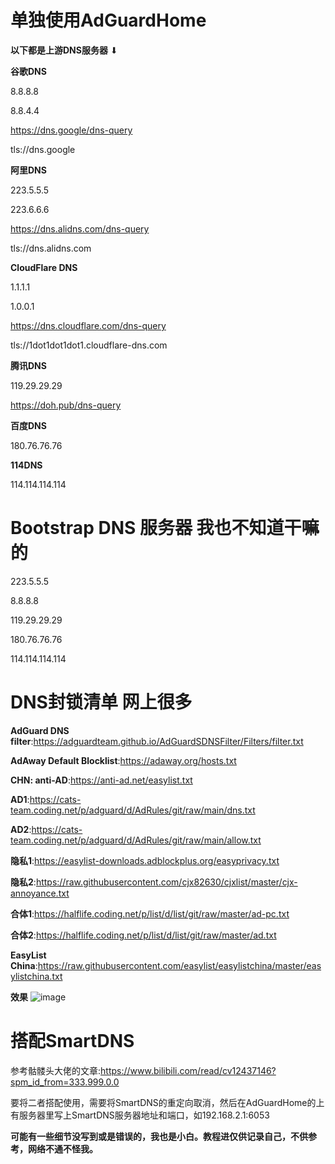 # 单独使用AdGuardHome
**以下都是上游DNS服务器**
⬇

**谷歌DNS**

8.8.8.8

8.8.4.4

https://dns.google/dns-query

tls://dns.google

**阿里DNS**

223.5.5.5

223.6.6.6

https://dns.alidns.com/dns-query

tls://dns.alidns.com

**CloudFlare DNS**

1.1.1.1

1.0.0.1

https://dns.cloudflare.com/dns-query

tls://1dot1dot1dot1.cloudflare-dns.com

**腾讯DNS**

119.29.29.29

https://doh.pub/dns-query

**百度DNS**

180.76.76.76

**114DNS**

114.114.114.114

# Bootstrap DNS 服务器 我也不知道干嘛的

223.5.5.5

8.8.8.8

119.29.29.29

180.76.76.76

114.114.114.114

# DNS封锁清单 网上很多
**AdGuard DNS filter**:https://adguardteam.github.io/AdGuardSDNSFilter/Filters/filter.txt 

**AdAway Default Blocklist**:https://adaway.org/hosts.txt 

**CHN: anti-AD**:https://anti-ad.net/easylist.txt

**AD1**:https://cats-team.coding.net/p/adguard/d/AdRules/git/raw/main/dns.txt 

**AD2**:https://cats-team.coding.net/p/adguard/d/AdRules/git/raw/main/allow.txt

**隐私1**:https://easylist-downloads.adblockplus.org/easyprivacy.txt

**隐私2**:https://raw.githubusercontent.com/cjx82630/cjxlist/master/cjx-annoyance.txt

**合体1**:https://halflife.coding.net/p/list/d/list/git/raw/master/ad-pc.txt

**合体2**:https://halflife.coding.net/p/list/d/list/git/raw/master/ad.txt

**EasyList China**:https://raw.githubusercontent.com/easylist/easylistchina/master/easylistchina.txt

**效果**
![image](https://user-images.githubusercontent.com/33445700/155882746-7768d612-e2bd-4128-8c3f-14827d7fa4d1.png)


# 搭配SmartDNS
参考骷髅头大佬的文章:https://www.bilibili.com/read/cv12437146?spm_id_from=333.999.0.0

要将二者搭配使用，需要将SmartDNS的重定向取消，然后在AdGuardHome的上有服务器里写上SmartDNS服务器地址和端口，如192.168.2.1:6053

**可能有一些细节没写到或是错误的，我也是小白。教程进仅供记录自己，不供参考，网络不通不怪我。**
